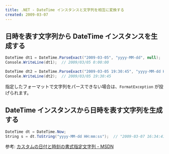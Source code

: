 ```yaml
---
title: .NET - DateTime インスタンスと文字列を相互に変換する
created: 2009-03-07
---
```


日時を表す文字列から DateTime インスタンスを生成する
----

~~~ csharp
DateTime dt1 = DateTime.ParseExact("2009-03-05", "yyyy-MM-dd", null);
Console.WriteLine(dt1);  // 2009/03/05 0:00:00

DateTime dt2 = DateTime.ParseExact("2009-03-05 19:30:45", "yyyy-MM-dd HH:mm:ss", null);
Console.WriteLine(dt2);  // 2009/03/05 19:30:45
~~~

指定したフォーマットで文字列をパースできない場合は、`FormatException` が投げられます。


DateTime インスタンスから日時を表す文字列を生成する
----

~~~ csharp
DateTime dt = DateTime.Now;
String s = dt.ToString("yyyy-MM-dd HH:mm:ss");  // "2009-03-07 16:34:41"
~~~

参考: [カスタムの日付と時刻の書式指定文字列 - MSDN](http://msdn.microsoft.com/ja-jp/library/8kb3ddd4.aspx)

